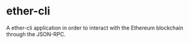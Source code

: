 # ether-cli
A ether-cli application in order to interact with the Ethereum blockchain through the JSON-RPC.

